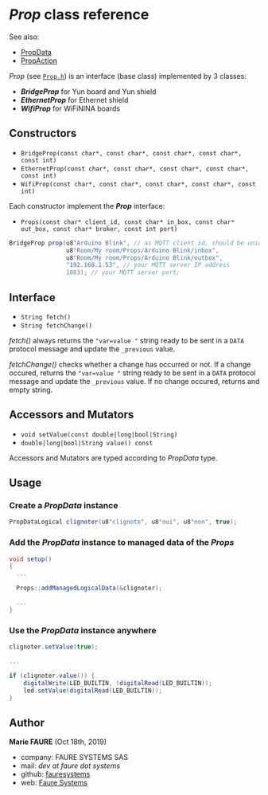 # *Prop* class reference
See also:
* <a href="PropData.md" target="_blank">PropData</a>
* <a href="PropAction.md" target="_blank">PropAction</a>

*Prop* (see <a href="https://github.com/xcape-io/ArduinoProps/blob/master/src/Prop.h" target="_blank">`Prop.h`</a>) is an interface (base class) implemented by 3 classes:
* ***BridgeProp*** for Yun board and Yun shield
* ***EthernetProp*** for Ethernet shield
* ***WifiProp*** for WiFiNINA boards

## Constructors
* `BridgeProp(const char*, const char*, const char*, const char*, const int)`
* `EthernetProp(const char*, const char*, const char*, const char*, const int)`
* `WifiProp(const char*, const char*, const char*, const char*, const int)`

Each constructor implement the ***Prop*** interface:
* `Props(const char* client_id, const char* in_box, const char* out_box, const char* broker, const int port)`
```csharp
BridgeProp prop(u8"Arduino Blink", // as MQTT client id, should be unique per client for given broker
                u8"Room/My room/Props/Arduino Blink/inbox",
                u8"Room/My room/Props/Arduino Blink/outbox",
                "192.168.1.53", // your MQTT server IP address
                1883); // your MQTT server port;
```


## Interface
* `String fetch()`
* `String fetchChange()`

*fetch()* always returns the `"var=value "` string ready to be sent in a `DATA` protocol message and update the `_previous` value.

*fetchChange()* checks whether a change has occurred or not. If a change occured, returns the `"var=value "` string ready to be sent in a `DATA` protocol message and update the `_previous` value. If no change occured, returns and empty string.

## Accessors and Mutators
* `void setValue(const double|long|bool|String)`
* `double|long|bool|String value() const`

Accessors and Mutators are typed according to *PropData* type.

## Usage

### Create a *PropData* instance
```csharp
PropDataLogical clignoter(u8"clignote", u8"oui", u8"non", true);
```

### Add the *PropData* instance to managed data of the *Props*
```csharp
void setup()
{
  ...

  Props::addManagedLogicalData(&clignoter);

  ...
}
```

### Use the *PropData* instance anywhere
```csharp
clignoter.setValue(true);

...

if (clignoter.value()) {
    digitalWrite(LED_BUILTIN, !digitalRead(LED_BUILTIN));
    led.setValue(digitalRead(LED_BUILTIN));
}
```


## Author

**Marie FAURE** (Oct 18th, 2019)
* company: FAURE SYSTEMS SAS
* mail: *dev at faure dot systems*
* github: <a href="https://github.com/fauresystems?tab=repositories" target="_blank">fauresystems</a>
* web: <a href="https://faure.systems/" target="_blank">Faure Systems</a>